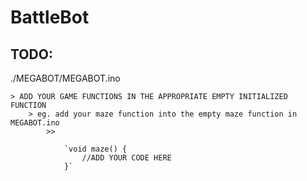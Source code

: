# BattleBot

## TODO:

./MEGABOT/MEGABOT.ino

	> ADD YOUR GAME FUNCTIONS IN THE APPROPRIATE EMPTY INITIALIZED FUNCTION
		> eg. add your maze function into the empty maze function in MEGABOT.ino
			>> 
				
				`void maze() {
					//ADD YOUR CODE HERE
				}` 
